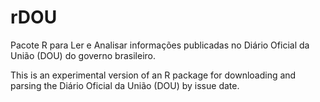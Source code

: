 # rDOU 

Pacote R para Ler e Analisar informações publicadas no Diário Oficial da União (DOU) do governo brasileiro.

This is an experimental version of an R package for downloading and parsing the Diário Oficial da União (DOU) by issue date. 
